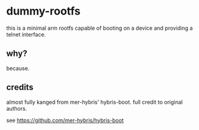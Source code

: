 dummy-rootfs
============

this is a minimal arm rootfs capable of booting on
a device and providing a telnet interface.

why?
----

because.

credits
-------

almost fully kanged from mer-hybris' hybris-boot.
full credit to original authors.

see https://github.com/mer-hybris/hybris-boot
